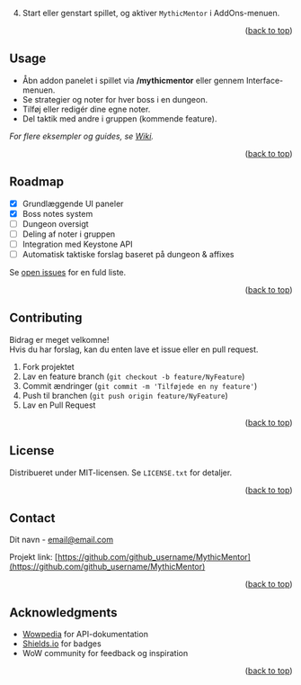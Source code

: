 4. Start eller genstart spillet, og aktiver `MythicMentor` i AddOns-menuen.  

<p align="right">(<a href="#readme-top">back to top</a>)</p>



<!-- USAGE EXAMPLES -->
## Usage

- Åbn addon panelet i spillet via **/mythicmentor** eller gennem Interface-menuen.  
- Se strategier og noter for hver boss i en dungeon.  
- Tilføj eller redigér dine egne noter.  
- Del taktik med andre i gruppen (kommende feature).  

_For flere eksempler og guides, se [Wiki](https://github.com/github_username/MythicMentor/wiki)._  

<p align="right">(<a href="#readme-top">back to top</a>)</p>



<!-- ROADMAP -->
## Roadmap

- [x] Grundlæggende UI paneler
- [x] Boss notes system
- [ ] Dungeon oversigt
- [ ] Deling af noter i gruppen
- [ ] Integration med Keystone API
- [ ] Automatisk taktiske forslag baseret på dungeon & affixes  

Se [open issues](https://github.com/github_username/MythicMentor/issues) for en fuld liste.  

<p align="right">(<a href="#readme-top">back to top</a>)</p>



<!-- CONTRIBUTING -->
## Contributing

Bidrag er meget velkomne!  
Hvis du har forslag, kan du enten lave et issue eller en pull request.  

1. Fork projektet  
2. Lav en feature branch (`git checkout -b feature/NyFeature`)  
3. Commit ændringer (`git commit -m 'Tilføjede en ny feature'`)  
4. Push til branchen (`git push origin feature/NyFeature`)  
5. Lav en Pull Request  

<p align="right">(<a href="#readme-top">back to top</a>)</p>



<!-- LICENSE -->
## License

Distribueret under MIT-licensen. Se `LICENSE.txt` for detaljer.  

<p align="right">(<a href="#readme-top">back to top</a>)</p>



<!-- CONTACT -->
## Contact

Dit navn - email@email.com  

Projekt link: [https://github.com/github_username/MythicMentor](https://github.com/github_username/MythicMentor)  

<p align="right">(<a href="#readme-top">back to top</a>)</p>



<!-- ACKNOWLEDGMENTS -->
## Acknowledgments

* [Wowpedia](https://wowpedia.fandom.com/) for API-dokumentation  
* [Shields.io](https://shields.io) for badges  
* WoW community for feedback og inspiration  

<p align="right">(<a href="#readme-top">back to top</a>)</p>



<!-- MARKDOWN LINKS & IMAGES -->
[contributors-shield]: https://img.shields.io/github/contributors/github_username/MythicMentor.svg?style=for-the-badge
[contributors-url]: https://github.com/github_username/MythicMentor/graphs/contributors
[forks-shield]: https://img.shields.io/github/forks/github_username/MythicMentor.svg?style=for-the-badge
[forks-url]: https://github.com/github_username/MythicMentor/network/members
[stars-shield]: https://img.shields.io/github/stars/github_username/MythicMentor.svg?style=for-the-badge
[stars-url]: https://github.com/github_username/MythicMentor/stargazers
[issues-shield]: https://img.shields.io/github/issues/github_username/MythicMentor.svg?style=for-the-badge
[issues-url]: https://github.com/github_username/MythicMentor/issues
[license-shield]: https://img.shields.io/github/license/github_username/MythicMentor.svg?style=for-the-badge
[license-url]: https://github.com/github_username/MythicMentor/blob/master/LICENSE.txt
[product-screenshot]: images/screenshot.png
